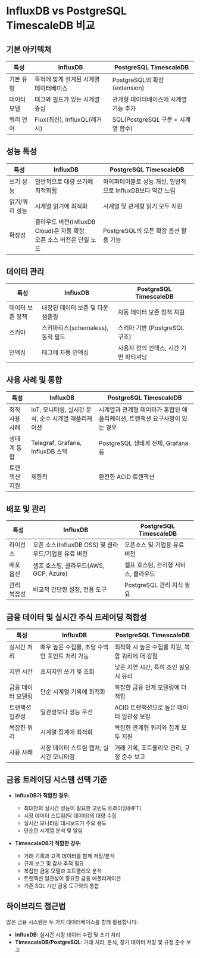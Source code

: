 # InfluxDB vs PostgreSQL TimescaleDB 비교

## 기본 아키텍처

| 특성 | InfluxDB | PostgreSQL TimescaleDB |
|------|----------|------------------------|
| 기본 유형 | 목적에 맞게 설계된 시계열 데이터베이스 | PostgreSQL의 확장(extension) |
| 데이터 모델 | 태그와 필드가 있는 시계열 중심 | 관계형 데이터베이스에 시계열 기능 추가 |
| 쿼리 언어 | Flux(최신), InfluxQL(레거시) | SQL(PostgreSQL 구문 + 시계열 함수) |

## 성능 특성

| 특성 | InfluxDB | PostgreSQL TimescaleDB |
|------|----------|------------------------|
| 쓰기 성능 | 일반적으로 대량 쓰기에 최적화됨 | 하이퍼테이블로 성능 개선, 일반적으로 InfluxDB보다 약간 느림 |
| 읽기/쿼리 성능 | 시계열 읽기에 최적화 | 시계열 및 관계형 읽기 모두 지원 |
| 확장성 | 클라우드 버전(InfluxDB Cloud)은 자동 확장<br>오픈 소스 버전은 단일 노드 | PostgreSQL의 모든 확장 옵션 활용 가능 |

## 데이터 관리

| 특성 | InfluxDB | PostgreSQL TimescaleDB |
|------|----------|------------------------|
| 데이터 보존 정책 | 내장된 데이터 보존 및 다운샘플링 | 자동 데이터 보존 정책 지원 |
| 스키마 | 스키마리스(schemaless), 동적 필드 | 스키마 기반 (PostgreSQL 구조) |
| 인덱싱 | 태그에 자동 인덱싱 | 사용자 정의 인덱스, 시간 기반 파티셔닝 |

## 사용 사례 및 통합

| 특성 | InfluxDB | PostgreSQL TimescaleDB |
|------|----------|------------------------|
| 최적 사용 사례 | IoT, 모니터링, 실시간 분석, 순수 시계열 애플리케이션 | 시계열과 관계형 데이터가 혼합된 애플리케이션, 트랜잭션 요구사항이 있는 경우 |
| 생태계 통합 | Telegraf, Grafana, InfluxDB 스택 | PostgreSQL 생태계 전체, Grafana 등 |
| 트랜잭션 지원 | 제한적 | 완전한 ACID 트랜잭션 |

## 배포 및 관리

| 특성 | InfluxDB | PostgreSQL TimescaleDB |
|------|----------|------------------------|
| 라이선스 | 오픈 소스(InfluxDB OSS) 및 클라우드/기업용 유료 버전 | 오픈소스 및 기업용 유료 버전 |
| 배포 옵션 | 셀프 호스팅, 클라우드(AWS, GCP, Azure) | 셀프 호스팅, 관리형 서비스, 클라우드 |
| 관리 복잡성 | 비교적 간단한 설정, 전용 도구 | PostgreSQL 관리 지식 필요 |

## 금융 데이터 및 실시간 주식 트레이딩 적합성

| 특성 | InfluxDB | PostgreSQL TimescaleDB |
|------|----------|------------------------|
| 실시간 처리 | 매우 높은 수집률, 초당 수백만 포인트 처리 가능 | 최적화 시 높은 수집률 지원, 복합 쿼리에 더 강점 |
| 지연 시간 | 초저지연 쓰기 및 조회 | 낮은 지연 시간, 특히 조인 필요 시 유리 |
| 금융 데이터 모델링 | 단순 시계열 기록에 최적화 | 복잡한 금융 관계 모델링에 더 적합 |
| 트랜잭션 일관성 | 일관성보다 성능 우선 | ACID 트랜잭션으로 높은 데이터 일관성 보장 |
| 복잡한 쿼리 | 시계열 집계에 최적화 | 복잡한 관계형 쿼리와 집계 모두 지원 |
| 사용 사례 | 시장 데이터 스트림 캡처, 실시간 모니터링 | 거래 기록, 포트폴리오 관리, 규정 준수 보고 |

## 금융 트레이딩 시스템 선택 기준

- **InfluxDB가 적합한 경우**:
  - 최대한의 실시간 성능이 필요한 고빈도 트레이딩(HFT)
  - 시장 데이터 스트림(틱 데이터)의 대량 수집
  - 실시간 모니터링 대시보드가 주요 용도
  - 단순한 시계열 분석 및 알림

- **TimescaleDB가 적합한 경우**:
  - 거래 기록과 고객 데이터를 함께 저장/분석
  - 규제 보고 및 감사 추적 필요
  - 복잡한 금융 모델과 포트폴리오 분석
  - 트랜잭션 일관성이 중요한 금융 애플리케이션
  - 기존 SQL 기반 금융 도구와의 통합

## 하이브리드 접근법

많은 금융 시스템은 두 가지 데이터베이스를 함께 활용합니다:
- **InfluxDB**: 실시간 시장 데이터 수집 및 초기 처리
- **TimescaleDB/PostgreSQL**: 거래 처리, 분석, 장기 데이터 저장 및 규정 준수 보고
